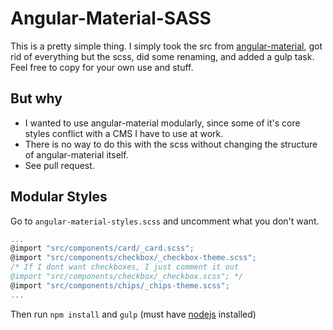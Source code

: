 # Angular-Material-SASS

This is a pretty simple thing. I simply took the src from [angular-material](https://github.com/angular/material), got rid of everything but the scss, did some renaming, and added a gulp task. Feel free to copy for your own use and stuff.

## But why

 * I wanted to use angular-material modularly, since some of it's core styles conflict with a CMS I have to use at work.
 * There is no way to do this with the scss without changing the structure of angular-material itself.
 * See pull request.

## Modular Styles

Go to ```angular-material-styles.scss``` and uncomment what you don't want.

```javascript
...
@import "src/components/card/_card.scss";
@import "src/components/checkbox/_checkbox-theme.scss";
/* If I dont want checkboxes, I just comment it out
@import "src/components/checkbox/_checkbox.scss"; */
@import "src/components/chips/_chips-theme.scss";
...
```

Then run ```npm install``` and ```gulp``` (must have [nodejs](https://nodejs.org/) installed)
